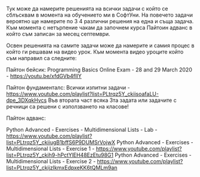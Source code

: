 Тук може да намерите решенията на всички задачи с който се сблъсквам в момента на обучението ми в СофтУни.
На повечето задачи вероятно ще намерите по 3 4 различни решения на една и съща задача. 
Към момента с нетърпение чакам да започнем курса Пайтоин адванс в който съм записан за месец септември.

Освен решенията на самите задачи може да намерите и самия процес в който ги решавам на видео урок. 
Към момента видео уроците който съм направил са следните:

Пайтон бейсик:
Programming Basics Online Exam - 28 and 29 March 2020 - https://youtu.be/xfdGVb4fIIY

Пайтон фундаменталс:
Всички изпитни задачи - https://www.youtube.com/playlist?list=PLtrqz5Y_ckiisoafaLU-dpe_3DXqkHvcs
Във втората част всяка 3та задата или задачите с речници са решени с използването на класове!

Пайтон адванс:

Python Advanced - Exercises - Multidimensional Lists - Lab - https://www.youtube.com/playlist?list=PLtrqz5Y_ckiiugB1bffS6P9DUMSrVojwX
Python Advanced - Exercises - Multidimensional Lists - Exercise 1 - https://www.youtube.com/playlist?list=PLtrqz5Y_ckih9-hPctYlEH48EzEtu98G1
Python Advanced - Exercises - Multidimensional Lists - Exercise 2 - https://www.youtube.com/playlist?list=PLtrqz5Y_ckijzIkmxEdpxeKK6tQMLm9an

